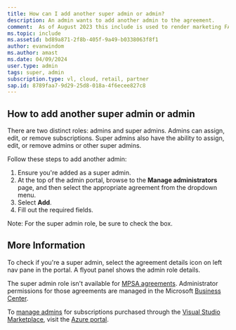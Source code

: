 ```yaml
---
title: How can I add another super admin or admin?
description: An admin wants to add another admin to the agreement.
comment:  As of August 2023 this include is used to render marketing FAQ content for VS Subscriptions in the following portals - VSCom, Manage, and My portals. It was not used for learn.microsoft.com content at that time. SMEs are Evan Windom and Larissa Crawford of Red Door Collaborative and Sharvari Dighe.
ms.topic: include
ms.assetid: bd89a871-2f8b-405f-9a49-b0338063f8f1
author: evanwindom
ms.author: amast
ms.date: 04/09/2024
user.type: admin
tags: super, admin
subscription.type: vl, cloud, retail, partner
sap.id: 8789faa7-9d29-25d8-018a-4f6ecee827c8
---
```


## How to add another super admin or admin

There are two distinct roles: admins and super admins. Admins can assign, edit, or remove subscriptions. Super admins also have the ability to assign, edit, or remove admins or other super admins.

Follow these steps to add another admin:

1. Ensure you're added as a super admin.
2. At the top of the admin portal, browse to the **Manage administrators** page, and then select the appropriate agreement from the dropdown menu.
3. Select **Add**.
4. Fill out the required fields.

Note: For the super admin role, be sure to check the box.

## More Information

To check if you're a super admin, select the agreement details icon on left nav pane in the portal. A flyout panel shows the admin role details. 

The super admin role isn't available for [MPSA agreements](https://learn.microsoft.com/visualstudio/subscriptions/mpsa). Administrator permissions for those agreements are managed in the Microsoft [Business Center](https://businessaccount.microsoft.com/Customer). 

To [manage admins](https://learn.microsoft.com/visualstudio/subscriptions/cloud-admin) for subscriptions purchased through the [Visual Studio Marketplace](https://marketplace.visualstudio.com/subscriptions), visit the [Azure portal](https://portal.azure.com/). 
